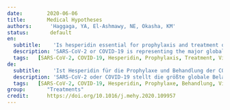```yaml
---
date:        2020-06-06
title:       Medical Hypotheses 
authors:      'Haggaga, YA, El-Ashmawy, NE, Okasha, KM'
status:       default
en:
  subtitle:    'Is hesperidin essential for prophylaxis and treatment of COVID-19 Infection?'
  description: 'SARS-CoV-2 or COVID-19 is representing the major global burden that implicated more than 4.7 million infected cases and 310 thousand deaths worldwide in less than 6 months. The prevalence of this pandemic disease is expected to rise every day. The challenge is to control its rapid spread meanwhile looking for a specific treatment to improve patient outcomes. Hesperidin is a classical herbal medicine used worldwide for a long time with an excellent safety profile. Hesperidin is a well-known herbal medication used as an antioxidant and anti-inflammatory agent. Available shreds of evidence support the promising use of hesperidin in prophylaxis and treatment of COVID 19. Herein, we discuss the possible prophylactic and treatment mechanisms of hesperidin based on previous and recent findings. Hesperidin can block coronavirus from entering host cells through ACE2 receptors which can prevent the infection. Anti-viral activity of hesperidin might constitute a treatment option for COVID-19 through improving host cellular immunity against infection and its good anti-inflammatory activity may help in controlling cytokine storm. Hesperidin mixture with diosmin co-administrated with heparin protect against venous thromboembolism which may prevent disease progression. Based on that, hesperidin might be used as a meaningful prophylactic agent and a promising adjuvant treatment option against SARS-CoV-2 infection.'
  tags:   [SARS-CoV-2, COVID-19, Hesperidin, Prophylaxis, Treatment, Viral entry, Anti-viral activity, Immunity]
de: 
  subtitle:    'Ist Hesperidin für die Prophylaxe und Behandlung der COVID-19-Infektion unerlässlich?'
  description: 'SARS-CoV-2 oder COVID-19 stellt die größte globale Belastung dar, die in weniger als sechs Monaten weltweit mehr als 4,7 Millionen Infektionsfälle und 310 000 Todesfälle zur Folge hatte. Man erwartet, dass die Prävalenz dieser pandemischen Krankheit jeden Tag steigt. Die Herausforderung besteht darin, ihre rasche Ausbreitung zu kontrollieren und gleichzeitig nach einer spezifischen Behandlung zu suchen, um die Ergebnisse für die Patienten zu verbessern. Hesperidin ist ein klassisches pflanzliches Arzneimittel, das weltweit seit langem verwendet wird und ein ausgezeichnetes Sicherheitsprofil aufweist. Es wird als Antioxidans und entzündungshemmendes Mittel eingesetzt. Die wenigen verfügbaren Belege sprechen für einen vielversprechenden Einsatz von Hesperidin bei der Prophylaxe und Behandlung von COVID 19. Im Folgenden erörtern wir die möglichen prophylaktischen und therapeutischen Mechanismen von Hesperidin auf der Grundlage früherer und neuerer Erkenntnisse. Hesperidin kann das Eindringen des Coronavirus in die Wirtszellen über ACE2-Rezeptoren blockieren und so die Infektion verhindern. Die antivirale Aktivität von Hesperidin könnte eine Behandlungsmöglichkeit für COVID-19 darstellen, da es die zelluläre Immunität des Wirts gegen die Infektion verbessert und seine gute entzündungshemmende Wirkung bei der Kontrolle des Zytokinsturms helfen kann. Eine Hesperidin-Mischung mit Diosmin, die zusammen mit Heparin verabreicht wird, schützt vor venösen Thromboembolien, was das Fortschreiten der Krankheit verhindern könnte. Auf dieser Grundlage könnte Hesperidin als sinnvolles prophylaktisches Mittel und als vielversprechende adjuvante Behandlungsoption gegen die SARS-CoV-2-Infektion eingesetzt werden.'
  tags:   [SARS-CoV-2, COVID-19, Hesperidin, Prophylaxe, Behandlung, Viruseintritt, antivirale Aktivität, Immunität]
group:       "Treatments"
credit:      https://doi.org/10.1016/j.mehy.2020.109957
---
```

<object data="{{ page.link }}" style='height:calc(100vh - 400px); width: 100%' type='application/pdf'></object>